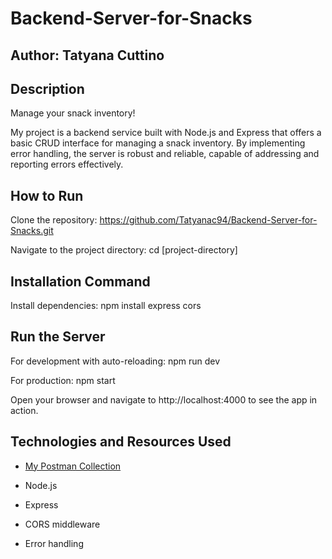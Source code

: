 # Backend-Server-for-Snacks

## Author: Tatyana Cuttino

## Description

Manage your snack inventory!

My project is a backend service built with Node.js and Express that offers a basic CRUD interface for managing a snack inventory. By implementing error handling, the server is robust and reliable, capable of addressing and reporting errors effectively.

## How to Run

Clone the repository: https://github.com/Tatyanac94/Backend-Server-for-Snacks.git

Navigate to the project directory: cd [project-directory]

## Installation Command

Install dependencies: npm install express cors

## Run the Server

For development with auto-reloading: npm run dev

For production: npm start

Open your browser and navigate to http://localhost:4000 to see the app in action.

## Technologies and Resources Used

* [My Postman Collection](https://go.postman.co/workspace/80980d54-3fd2-404c-844c-b65e76ed6bf6/collection/34457002-43a0c9a6-84d9-415d-8fec-6849d6585527)

* Node.js

* Express

* CORS middleware

* Error handling
